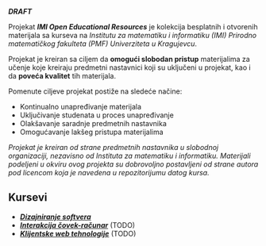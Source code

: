 **_DRAFT_**

Projekat **_IMI Open Educational Resources_** je kolekcija besplatnih i otvorenih materijala sa kurseva na _Institutu za matematiku i informatiku (IMI) Prirodno matematičkog fakulteta (PMF) Univerziteta u Kragujevcu_.

Projekat je kreiran sa ciljem da **omogući slobodan pristup** materijalima za učenje koje kreiraju predmetni nastavnici koji su uključeni u projekat, kao i da **poveća kvalitet** tih materijala. 

Pomenute ciljeve projekat postiže na sledeće načine:
- Kontinualno unapređivanje materijala
- Uključivanje studenata u proces unapređivanje
- Olakšavanje saradnje predmetnih nastavnika
- Omogućavanje lakšeg pristupa materijalima

_Projekat je kreiran od strane predmetnih nastavnika u slobodnoj organizaciji, nezavisno od Instituta za matematiku i informatiku. Materijali podeljeni u okviru ovog projekta su dobrovoljno postavljeni od strane autora pod licencom koja je navedena u repozitorijumu datog kursa._

## Kursevi

- [**_Dizajniranje softvera_**](ds)
- [**_Interakcija čovek-računar_**](icr) (TODO)
- [**_Klijentske web tehnologije_**](kwt) (TODO)